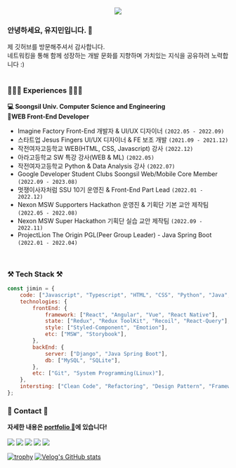 <div>
<h1 align="center">
  <a href="https://git.io/typing-svg">
    <img src="https://readme-typing-svg.herokuapp.com/?lines=Hi,+There!+👋;This+is+Jimin,+the+FE+Developer💻;Nice+to+meet+you!&center=true&size=20">
  </a>
</h1>

 ### 안녕하세요, 유지민입니다. 👋
  제 깃허브를 방문해주셔서 감사합니다. <br>
  네트워킹을 통해 함께 성장하는 개발 문화를 지향하며 가치있는 지식을 공유하려 노력합니다 :) <br>
  <br>
  
### 👩🏻‍💻 Experiences 👩🏻‍💻
**💻 Soongsil Univ. Computer Science and Engineering**    
**🎨WEB Front-End Developer**    
 - Imagine Factory Front-End 개발자 & UI/UX 디자이너 `(2022.05 - 2022.09)`   
 - 스타트업 Jesus Fingers UI/UX 디자이너 & FE 보조 개발 `(2021.09 - 2021.12)`   
 - 작전여자고등학교 WEB(HTML, CSS, Javascript) 강사 `(2022.12)`   
 - 아라고등학교 SW 특강 강사(WEB & ML) `(2022.05)`   
 - 작전여자고등학교 Python & Data Analysis 강사 `(2022.07)`   
 - Google Developer Student Clubs Soongsil Web/Mobile Core Member `(2022.09 - 2023.08)`   
 - 멋쟁이사자처럼 SSU 10기 운영진 & Front-End Part Lead `(2022.01 - 2022.12)`    
 - Nexon MSW Supporters Hackathon 운영진 & 기획단 기본 교안 제작팀 `(2022.05 - 2022.08)`   
 - Nexon MSW Super Hackathon 기획단 실습 교안 제작팀 `(2022.09 - 2022.11)`   
 - ProjectLion The Origin PGL(Peer Group Leader) - Java Spring Boot `(2022.01 - 2022.04)`
<br>

### ⚒️ Tech Stack ⚒️
```js
const jimin = {
    code: ["Javascript", "Typescript", "HTML", "CSS", "Python", "Java", "C", "C++"],
    technologies: {
        frontEnd: {
            framework: ["React", "Angular", "Vue", "React Native"],
            state: ["Redux", "Redux ToolKit", "Recoil", "React-Query"],
            style: ["Styled-Component", "Emotion"],
            etc: ["MSW", "Storybook"],
        },
        backEnd: {
            server: ["Django", "Java Spring Boot"],
            db: ["MySQL", "SQLite"],
        },
        etc: ["Git", "System Programming(Linux)"],
    },
    intersting: ["Clean Code", "Refactoring", "Design Pattern", "Frameworkless FE Development"],
};
```

  
  ### 📧 Contact 📧
  **자세한 내용은 [portfolio 🐣](https://www.notion.so/Yoo-Ji-Min-3fb83bffb6664817b0b79f761d6f1bae)에 있습니다!** <br><br>
    <a href="https://velog.io/@dev_jiminn" target="_blank"><img src="https://img.shields.io/badge/Velog-20c997?style=flat-square&logo=Velog&logoColor=white"/></a>
  <a href="https://blog.naver.com/dbwlals9936" target="_blank"><img src="https://img.shields.io/badge/Blog-339933?style=flat-square&logo=Naver&logoColor=white"/></a>
  <a href="dbwlals9936@gmail.com" target="_blank"><img src="https://img.shields.io/badge/Gmail-E34F26?style=flat-square&logo=Gmail&logoColor=white"/></a>
  <a href="dbwlals9936@naver.com" target="_blank"><img src="https://img.shields.io/badge/Email-339933?style=flat-square&logo=Naver&logoColor=white"/></a>
  <a href="https://github.com/yoo-jimin127" target="_blank"><img src="https://img.shields.io/badge/Github-232F3E?style=flat-square&logo=Github&logoColor=white"/></a>
  <br>
 
  [![trophy](https://github-profile-trophy.vercel.app/?username=yoo-jimin127&theme=flat&row=2&column=4)](https://github.com/ryo-ma/github-profile-trophy)
  [![Velog's GitHub stats](https://velog-readme-stats.vercel.app/api/list?name=dev_jiminn)](https://velog.io/@dev_jiminn) 
</div>

